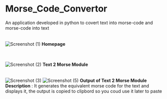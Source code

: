 # Morse_Code_Convertor
An application developed in python to covert text into morse-code and morse-code into text
<br> <br> <br>
![Screenshot (1)](https://user-images.githubusercontent.com/120410687/209554574-f653005f-98b8-44f4-8d1a-7f6692e5f3d6.png)
<b>Homepage</b>
<br> <br> <br>

![Screenshot (2)](https://user-images.githubusercontent.com/120410687/209554951-243b9879-1dc6-45b4-ae33-95b11b347a4d.png)
<b>Text 2 Morse Module</b>
<br> <br> <br>
![Screenshot (3)](https://user-images.githubusercontent.com/120410687/209556072-dd202ee0-f011-4410-b04c-b14e9c693866.png)
![Screenshot (5)](https://user-images.githubusercontent.com/120410687/209556745-23c6c77e-9602-42aa-98fb-1b9f93108d1a.png)
<b>Output of Text 2 Morse Module</b>
<br><b>Description</b> : It generates the equivalent morse code for the text and displays it, the output is copied to clipbord so you coud use it later to paste
<br> <br> <br>
